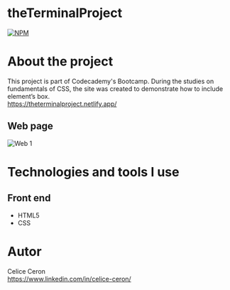 # theTerminalProject
[![NPM](https://img.shields.io/npm/l/react)](https://github.com/celiceceron/theTerminalProject/blob/master/licence)

# About the project
This project is part of Codecademy's Bootcamp.
During the studies on fundamentals of CSS, the site was created to demonstrate how to include element’s box.<br>
https://theterminalproject.netlify.app/

## Web page
![Web 1](https://github.com/celiceceron/theTerminalProject/blob/451bd5c83681de019833524253c25733793fc880/web%20page.gif)


# Technologies and tools I use
## Front end
- HTML5
- CSS 

# Autor
Celice Ceron <br>
https://www.linkedin.com/in/celice-ceron/

